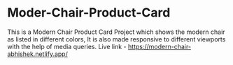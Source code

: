# Moder-Chair-Product-Card
This is a Modern Chair Product Card Project which shows the modern chair as listed in different colors, It is also made responsive to different viewports with the help of media queries. Live link - https://modern-chair-abhishek.netlify.app/
